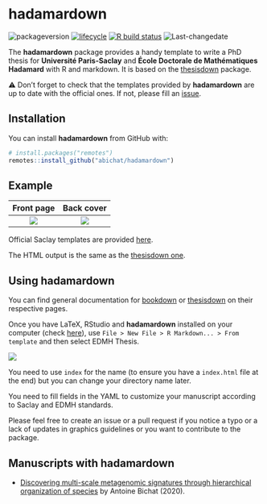 
<!-- README.md is generated from README.Rmd. Please edit that file -->

# hadamardown

<!-- badges: start -->

![packageversion](https://img.shields.io/badge/package%20version-0.1.6-orange.svg)
[![lifecycle](https://img.shields.io/badge/lifecycle-stable-brightgreen.svg)](https://www.tidyverse.org/lifecycle/#stable)
[![R build
status](https://github.com/abichat/hadamardown/workflows/R-CMD-check/badge.svg)](https://github.com/abichat/hadamardown/actions)
![Last-changedate](https://img.shields.io/badge/last%20change-2021--01--15-yellowgreen.svg)
<!-- badges: end -->

The **hadamardown** package provides a handy template to write a PhD
thesis for **Université Paris-Saclay** and **École Doctorale de
Mathématiques Hadamard** with R and markdown. It is based on the
[thesisdown](https://github.com/ismayc/thesisdown) package.

⚠️ Don’t forget to check that the templates provided by **hadamardown**
are up to date with the official ones. If not, please fill an
[issue](https://github.com/abichat/hadamardown/issues/new).

## Installation

You can install **hadamardown** from GitHub with:

``` r
# install.packages("remotes")
remotes::install_github("abichat/hadamardown")
```

## Example

|           Front page            |           Back cover           |
| :-----------------------------: | :----------------------------: |
| <img src="inst/img/cover.jpg"/> | <img src="inst/img/back.jpg"/> |

Official Saclay templates are provided
[here](https://www.universite-paris-saclay.fr/research/textes-de-reference/documents-de-reference-relatifs-la-soutenance-de-la-these#model-cover).

The HTML output is the same as the [thesisdown
one](https://thesisdown.netlify.com).

## Using hadamardown

You can find general documentation for
[bookdown](https://bookdown.org/yihui/bookdown/) or
[thesisdown](https://github.com/ismayc/thesisdown) on their respective
pages.

Once you have LaTeX, RStudio and **hadamardown** installed on your
computer (check
[here](https://github.com/ismayc/thesisdown#using-thesisdown-from-chesters-github)),
use `File > New File > R Markdown... > From template` and then select
EDMH Thesis.

<img src="inst/img/new_r_markdown.png"/>

You need to use `index` for the name (to ensure you have a `index.html`
file at the end) but you can change your directory name later.

You need to fill fields in the YAML to customize your manuscript
according to Saclay and EDMH standards.

Please feel free to create an issue or a pull request if you notice a
typo or a lack of updates in graphics guidelines or you want to
contribute to the package.

## Manuscripts with hadamardown

  - [Discovering multi-scale metagenomic signatures through hierarchical
    organization of species](https://abichat.github.io/thesis/) by
    Antoine Bichat (2020).
